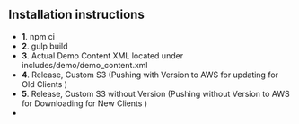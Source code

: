 ## Installation instructions

- **1**. npm ci
- **2**. gulp build
- **3**. Actual Demo Content XML located under includes/demo/demo_content.xml
- **4**. Release, Custom S3 (Pushing with Version to AWS for updating for Old Clients )
- **5**. Release, Custom S3 without Version (Pushing without Version to AWS for Downloading for New Clients )
- 